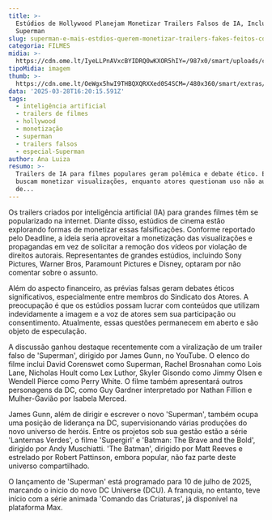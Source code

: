 ```yaml
---
title: >-
  Estúdios de Hollywood Planejam Monetizar Trailers Falsos de IA, Incluindo
  Superman
slug: superman-e-mais-estdios-querem-monetizar-trailers-fakes-feitos-com-ia-entenda
categoria: FILMES
midia: >-
  https://cdn.ome.lt/IyeLLPnAVxcBYIDRQ0wKXOR5hIY=/987x0/smart/uploads/conteudo/fotos/OMELETE_CAPA_-_2025-03-28T124427.192.png
tipoMidia: imagem
thumb: >-
  https://cdn.ome.lt/OeWgx5hwI9THBQXQRXXed0S4SCM=/480x360/smart/extras/conteudos/omelete_THUMB_-_2025-03-28T124407.927.png
data: '2025-03-28T16:20:15.591Z'
tags:
  - inteligência artificial
  - trailers de filmes
  - hollywood
  - monetização
  - superman
  - trailers falsos
  - especial-Superman
author: Ana Luiza
resumo: >-
  Trailers de IA para filmes populares geram polêmica e debate ético. Estúdios
  buscam monetizar visualizações, enquanto atores questionam uso não autorizado
  de...
---
```


Os trailers criados por inteligência artificial (IA) para grandes filmes têm se popularizado na internet. Diante disso, estúdios de cinema estão explorando formas de monetizar essas falsificações. Conforme reportado pelo Deadline, a ideia seria aproveitar a monetização das visualizações e propagandas em vez de solicitar a remoção dos vídeos por violação de direitos autorais. Representantes de grandes estúdios, incluindo Sony Pictures, Warner Bros, Paramount Pictures e Disney, optaram por não comentar sobre o assunto.

Além do aspecto financeiro, as prévias falsas geram debates éticos significativos, especialmente entre membros do Sindicato dos Atores. A preocupação é que os estúdios possam lucrar com conteúdos que utilizam indevidamente a imagem e a voz de atores sem sua participação ou consentimento. Atualmente, essas questões permanecem em aberto e são objeto de especulação.

A discussão ganhou destaque recentemente com a viralização de um trailer falso de 'Superman', dirigido por James Gunn, no YouTube. O elenco do filme inclui David Corenswet como Superman, Rachel Brosnahan como Lois Lane, Nicholas Hoult como Lex Luthor, Skyler Gisondo como Jimmy Olsen e Wendell Pierce como Perry White. O filme também apresentará outros personagens da DC, como Guy Gardner interpretado por Nathan Fillion e Mulher-Gavião por Isabela Merced.

James Gunn, além de dirigir e escrever o novo 'Superman', também ocupa uma posição de liderança na DC, supervisionando várias produções do novo universo de heróis. Entre os projetos sob sua gestão estão a série 'Lanternas Verdes', o filme 'Supergirl' e 'Batman: The Brave and the Bold', dirigido por Andy Muschiatti. 'The Batman', dirigido por Matt Reeves e estrelado por Robert Pattinson, embora popular, não faz parte deste universo compartilhado.

O lançamento de 'Superman' está programado para 10 de julho de 2025, marcando o início do novo DC Universe (DCU). A franquia, no entanto, teve início com a série animada 'Comando das Criaturas', já disponível na plataforma Max.
